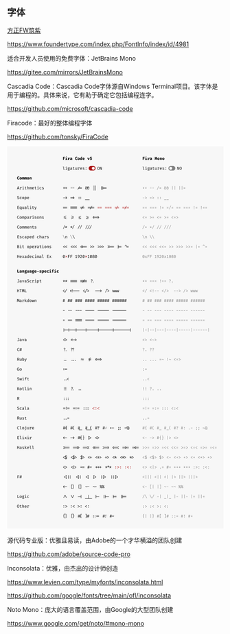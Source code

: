 ## 字体

[方正FW筑紫](https://www.foundertype.com/index.php/FontInfo/index/id/4981#)

https://www.foundertype.com/index.php/FontInfo/index/id/4981



适合开发人员使用的免费字体：JetBrains Mono

https://gitee.com/mirrors/JetBrainsMono



Cascadia Code：Cascadia Code字体源自Windows Terminal项目。该字体是用于编程的。具体来说，它有助于确定它包括编程连字。

https://github.com/microsoft/cascadia-code



Firacode：最好的整体编程字体

https://github.com/tonsky/FiraCode

![img](images.assets/ligatures.png)



源代码专业版：优雅且易读，由Adobe的一个才华横溢的团队创建

https://github.com/adobe/source-code-pro



Inconsolata：优雅，由杰出的设计师创造

https://www.levien.com/type/myfonts/inconsolata.html

https://github.com/google/fonts/tree/main/ofl/inconsolata


Noto Mono：庞大的语言覆盖范围，由Google的大型团队创建

https://www.google.com/get/noto/#mono-mono
